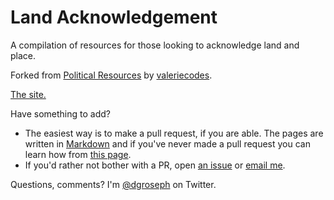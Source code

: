 # Land Acknowledgement

A compilation of resources for those looking to acknowledge land and place.

Forked from [Political Resources](https://valeriecodes.github.io/political-resources/) by [valeriecodes](https://github.com/valeriecodes).

[The site.](https://davidagross.github.io/land-acknowledgement/)

Have something to add?

* The easiest way is to make a pull request, if you are able. The pages are written in [Markdown](https://github.com/adam-p/markdown-here/wiki/Markdown-Cheatsheet) and if you've never made a pull request you can learn how from [this page](https://help.github.com/articles/creating-a-pull-request/).
* If you'd rather not bother with a PR, open [an issue](https://github.com/davidagross/land-acknowledgement/) or [email me](mailto:david.alexander.gross@gmail.com).

Questions, comments? I'm [@dgroseph](https://twitter.com/dgroseph) on Twitter.
